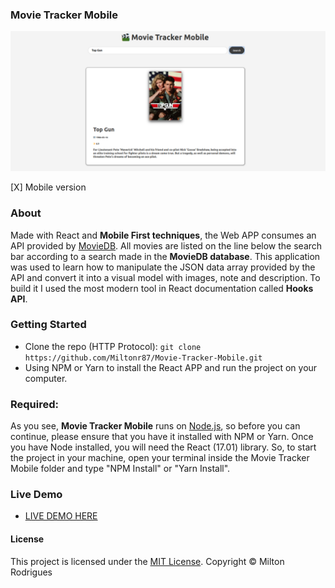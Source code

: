 ### Movie Tracker Mobile

![Screen Shot](https://github.com/Miltonr87/Movie-Tracker-Mobile/blob/main/movieretracker.png)

[X] Mobile version

### About

Made with React and **Mobile First techniques**, the Web APP consumes an API provided by [MovieDB](https://www.themoviedb.org/). All movies are listed on the line below the search bar according to a search made in the **MovieDB database**. This application was used to learn how to manipulate the JSON data array provided by the API and convert it into a visual model with images, note and description. To build it I used the most modern tool in React documentation called **Hooks API**. 

### Getting Started

- Clone the repo (HTTP Protocol): ```git clone https://github.com/Miltonr87/Movie-Tracker-Mobile.git```
- Using NPM or Yarn to install the React APP and run the project on your computer. 

### Required:

As you see, **Movie Tracker Mobile** runs on [Node.js](https://nodejs.org/), so before you can continue, please ensure that you have it installed with NPM or Yarn. Once you have Node installed, you will need the React (17.01) library. So, to start the project in your machine, open your terminal inside the Movie Tracker Mobile folder and type "NPM Install" or "Yarn Install".

### Live Demo 

- [LIVE DEMO HERE](https://movie-tracker-mobile.vercel.app)

#### License

This project is licensed under the [MIT License](https://magno.mit-license.org/2018). Copyright © Milton Rodrigues

